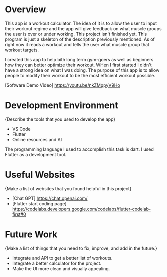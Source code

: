 # Overview

This app is a workout calculator. The idea of it is to allow the user to input their workout regime and the app will give feedback on what muscle groups the user is over or under working. This project isn't finished yet. This program is just a skeleton of the description previously mentioned. As of right now it reads a workout and tells the user what muscle group that workout targets.

I created this app to help bith long term gym-goers as well as beginners how they can better optimize their workout. WHen I first started I didn't have a strong idea on what I was doing. The purpose of this app is to allow people to modify their workout to be the most efficient workout possible.

[Software Demo Video] https://youtu.be/nkZMqpyV9Ho

# Development Environment

{Describe the tools that you used to develop the app}
* VS Code
* Flutter
* Online resources and AI

The programming language I used to accomplish this task is dart. I used Flutter as a development tool.

# Useful Websites

{Make a list of websites that you found helpful in this project}
* [Chat GPT] https://chat.openai.com/
* [Flutter start coding page] https://codelabs.developers.google.com/codelabs/flutter-codelab-first#0

# Future Work

{Make a list of things that you need to fix, improve, and add in the future.}
* Integrate and API to get a better list of workouts.
* Integrate a better calculator for the project.
* Make the UI more clean and visually appealing.